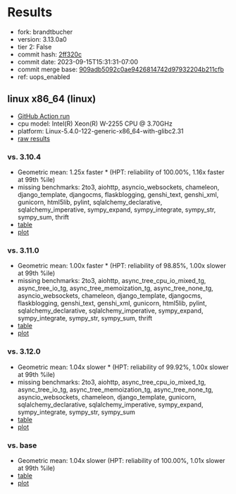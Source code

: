 # Results

- fork: brandtbucher
- version: 3.13.0a0
- tier 2: False
- commit hash: [2ff320c](https://github.com/brandtbucher/cpython/commit/2ff320c)
- commit date: 2023-09-15T15:31:31-07:00
- commit merge base: [909adb5092c0ae9426814742d97932204b211cfb](https://github.com/brandtbucher/cpython/commit/909adb5092c0ae9426814742d97932204b211cfb)
- ref: uops_enabled

## linux x86_64 (linux)

- [GitHub Action run](https://github.com/faster-cpython/benchmarking/actions/runs/6203483499)
- cpu model: Intel(R) Xeon(R) W-2255 CPU @ 3.70GHz
- platform: Linux-5.4.0-122-generic-x86_64-with-glibc2.31
- [raw results](bm-20230915-linux-x86_64-brandtbucher-uops_enabled-3.13.0a0-2ff320c.json)

### vs. 3.10.4

- Geometric mean: 1.25x faster \* (HPT: reliability of 100.00%, 1.16x faster at 99th %ile)
- missing benchmarks: 2to3, aiohttp, asyncio_websockets, chameleon, django_template, djangocms, flaskblogging, genshi_text, genshi_xml, gunicorn, html5lib, pylint, sqlalchemy_declarative, sqlalchemy_imperative, sympy_expand, sympy_integrate, sympy_str, sympy_sum, thrift
- [table](bm-20230915-linux-x86_64-brandtbucher-uops_enabled-3.13.0a0-2ff320c-vs-3.10.4.md)
- [plot](bm-20230915-linux-x86_64-brandtbucher-uops_enabled-3.13.0a0-2ff320c-vs-3.10.4.png)

### vs. 3.11.0

- Geometric mean: 1.00x faster \* (HPT: reliability of 98.85%, 1.00x slower at 99th %ile)
- missing benchmarks: 2to3, aiohttp, async_tree_cpu_io_mixed_tg, async_tree_io_tg, async_tree_memoization_tg, async_tree_none_tg, asyncio_websockets, chameleon, django_template, djangocms, flaskblogging, genshi_text, genshi_xml, gunicorn, html5lib, pylint, sqlalchemy_declarative, sqlalchemy_imperative, sympy_expand, sympy_integrate, sympy_str, sympy_sum, thrift
- [table](bm-20230915-linux-x86_64-brandtbucher-uops_enabled-3.13.0a0-2ff320c-vs-3.11.0.md)
- [plot](bm-20230915-linux-x86_64-brandtbucher-uops_enabled-3.13.0a0-2ff320c-vs-3.11.0.png)

### vs. 3.12.0

- Geometric mean: 1.04x slower \* (HPT: reliability of 99.92%, 1.00x slower at 99th %ile)
- missing benchmarks: 2to3, aiohttp, async_tree_cpu_io_mixed_tg, async_tree_io_tg, async_tree_memoization_tg, async_tree_none_tg, asyncio_websockets, chameleon, django_template, gunicorn, sqlalchemy_declarative, sqlalchemy_imperative, sympy_expand, sympy_integrate, sympy_str, sympy_sum
- [table](bm-20230915-linux-x86_64-brandtbucher-uops_enabled-3.13.0a0-2ff320c-vs-3.12.0.md)
- [plot](bm-20230915-linux-x86_64-brandtbucher-uops_enabled-3.13.0a0-2ff320c-vs-3.12.0.png)

### vs. base

- Geometric mean: 1.04x slower (HPT: reliability of 100.00%, 1.01x slower at 99th %ile)
- [table](bm-20230915-linux-x86_64-brandtbucher-uops_enabled-3.13.0a0-2ff320c-vs-base.md)
- [plot](bm-20230915-linux-x86_64-brandtbucher-uops_enabled-3.13.0a0-2ff320c-vs-base.png)


